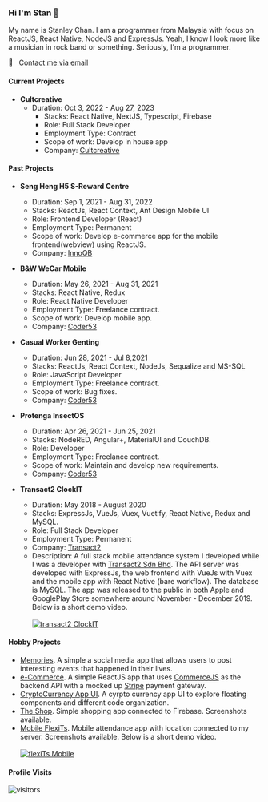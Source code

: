 ### Hi I'm Stan 👋

My name is Stanley Chan. I am a programmer from Malaysia with focus on ReactJS, React Native, NodeJS and ExpressJs. Yeah, I know I look more like a musician in rock band or something. Seriously, I'm a programmer.

:email: &nbsp; [Contact me via email](mailto:nahcnats@gmail.com) 

#### Current Projects
- **Cultcreative**
  - Duration: Oct 3, 2022 - Aug 27, 2023
    - Stacks: React Native, NextJS, Typescript, Firebase
    - Role: Full Stack Developer
    - Employment Type: Contract
    -  Scope of work: Develop in house app
    - Company: [Cultcreative](https://www.cultcreative.asia)

#### Past Projects
- **Seng Heng H5 S-Reward Centre**
  - Duration: Sep 1, 2021 - Aug 31, 2022
  - Stacks: ReactJs, React Context, Ant Design Mobile UI
  - Role: Frontend Developer (React)
  - Employment Type: Permanent
  -  Scope of work: Develop e-commerce app for the mobile frontend(webview) using ReactJS.
  - Company: [InnoQB](https://www.innoqb.com)
  
- **B&W WeCar Mobile** 
  -  Duration: May 26, 2021 - Aug 31, 2021 
  -  Stacks: React Native, Redux 
  -  Role: React Native Developer
  -  Employment Type: Freelance contract.
  -  Scope of work: Develop mobile app.
  -  Company: [Coder53](https://www.coder53.com)

- **Casual Worker Genting** 
  -  Duration: Jun 28, 2021 - Jul 8,2021 
  -  Stacks: ReactJs, React Context, NodeJs, Sequalize and MS-SQL
  -  Role: JavaScript Developer
  -  Employment Type: Freelance contract.
  -  Scope of work: Bug fixes.
  -  Company: [Coder53](https://www.coder53.com)

- **Protenga InsectOS** 
  -  Duration: Apr 26, 2021 - Jun 25, 2021 
  -  Stacks: NodeRED, Angular+, MaterialUI and CouchDB. 
  -  Role: Developer
  -  Employment Type: Freelance contract.
  -  Scope of work: Maintain and develop new requirements.
  -  Company: [Coder53](https://www.coder53.com)
  
- **Transact2 ClockIT**
  - Duration: May 2018 - August 2020
  - Stacks: ExpressJs, VueJs, Vuex, Vuetify, React Native, Redux and MySQL.
  - Role: Full Stack Developer
  - Employment Type: Permanent
  - Company: [Transact2](https://www.transact2.com)
  - Description: A full stack mobile attendance system I developed while I was a developer with [Transact2 Sdn Bhd](https://transact2.com/). The API server was developed with ExpressJs, the web frontend with VueJs with Vuex and the mobile app with React Native (bare workflow). The database is MySQL. The app was released to the public in both Apple and GooglePlay Store somewhere around November - December 2019. Below is a short demo video.
  <br><br>
  [![transact2 ClockIT](http://img.youtube.com/vi/5sAn6MhzN9c/0.jpg)](http://www.youtube.com/watch?v=5sAn6MhzN9c "Click to play on YouTube")
  
#### Hobby Projects
  - [Memories](https://github.com/nahcnats/memories-reactjs-mern). A simple a social media app that allows users to post interesting events that happened in their lives. 
  - [e-Commerce](https://github.com/nahcnats/e-commerce). A simple ReactJS app that uses [CommerceJS](https://commercejs.com/) as the backend API with a mocked up [Stripe](https://stripe.com) payment gateway.
  - [CryptoCurrency App UI](https://github.com/nahcnats/cyrptocurrency_app). A cyrpto currency app UI to explore floating components and different code organization.
  - [The Shop](https://github.com/nahcnats/rnTheShop). Simple shopping app connected to Firebase. Screenshots available.
  - [Mobile FlexiTs](https://github.com/nahcnats/mobile-flexits). Mobile attendance app with location connected to my server. Screenshots available. Below is a short demo video.
  <br><br>
    [![flexiTs Mobile](http://img.youtube.com/vi/TU9RV6V1smQ/0.jpg)](https://youtu.be/TU9RV6V1smQ "Click to play on YouTube")

#### Profile Visits
![visitors](https://visitor-badge.glitch.me/badge?page_id=nahcnats.nahcnats)
